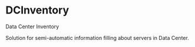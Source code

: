 DCInventory
===========

Data Center Inventory

Solution for semi-automatic information filling about servers in Data Center.

